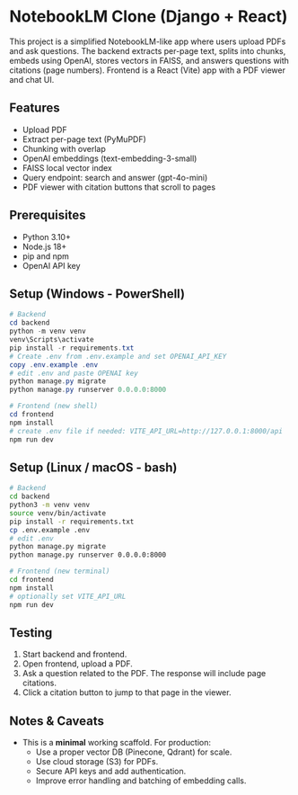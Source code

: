 # NotebookLM Clone (Django + React)

This project is a simplified NotebookLM-like app where users upload PDFs and ask questions. The backend extracts per-page text, splits into chunks, embeds using OpenAI, stores vectors in FAISS, and answers questions with citations (page numbers). Frontend is a React (Vite) app with a PDF viewer and chat UI.

## Features
- Upload PDF
- Extract per-page text (PyMuPDF)
- Chunking with overlap
- OpenAI embeddings (text-embedding-3-small)
- FAISS local vector index
- Query endpoint: search and answer (gpt-4o-mini)
- PDF viewer with citation buttons that scroll to pages

## Prerequisites
- Python 3.10+
- Node.js 18+
- pip and npm
- OpenAI API key

## Setup (Windows - PowerShell)
```powershell
# Backend
cd backend
python -m venv venv
venv\Scripts\activate
pip install -r requirements.txt
# Create .env from .env.example and set OPENAI_API_KEY
copy .env.example .env
# edit .env and paste OPENAI key
python manage.py migrate
python manage.py runserver 0.0.0.0:8000

# Frontend (new shell)
cd frontend
npm install
# create .env file if needed: VITE_API_URL=http://127.0.0.1:8000/api
npm run dev
```

## Setup (Linux / macOS - bash)
```bash
# Backend
cd backend
python3 -m venv venv
source venv/bin/activate
pip install -r requirements.txt
cp .env.example .env
# edit .env
python manage.py migrate
python manage.py runserver 0.0.0.0:8000

# Frontend (new terminal)
cd frontend
npm install
# optionally set VITE_API_URL
npm run dev
```

## Testing
1. Start backend and frontend.
2. Open frontend, upload a PDF.
3. Ask a question related to the PDF. The response will include page citations.
4. Click a citation button to jump to that page in the viewer.

## Notes & Caveats
- This is a **minimal** working scaffold. For production:
  - Use a proper vector DB (Pinecone, Qdrant) for scale.
  - Use cloud storage (S3) for PDFs.
  - Secure API keys and add authentication.
  - Improve error handling and batching of embedding calls.
